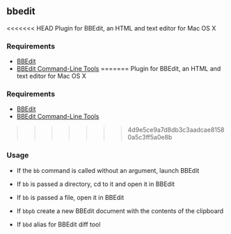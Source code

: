 ## bbedit

<<<<<<< HEAD
Plugin for BBEdit, an HTML and text editor for Mac OS X 

### Requirements

 * [BBEdit](http://www.barebones.com/products/bbedit/)
 * [BBEdit Command-Line Tools](http://www.barebones.com/support/bbedit/cmd-line-tools.html)
=======
Plugin for BBEdit, an HTML and text editor for Mac OS X

### Requirements

 * [BBEdit](https://www.barebones.com/products/bbedit/)
 * [BBEdit Command-Line Tools](https://www.barebones.com/support/bbedit/cmd-line-tools.html)
>>>>>>> 4d9e5ce9a7d8db3c3aadcae81580a5c3ff5a0e8b

### Usage

 * If the `bb` command is called without an argument, launch BBEdit

 * If `bb` is passed a directory, cd to it and open it in BBEdit

 * If `bb` is passed a file, open it in BBEdit

 * If `bbpb` create a new BBEdit document with the contents of the clipboard

 * If `bbd` alias for BBEdit diff tool
